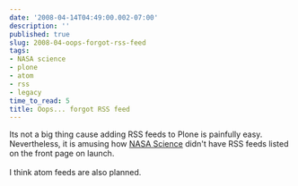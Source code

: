 ```yaml
---
date: '2008-04-14T04:49:00.002-07:00'
description: ''
published: true
slug: 2008-04-oops-forgot-rss-feed
tags:
- NASA science
- plone
- atom
- rss
- legacy
time_to_read: 5
title: Oops... forgot RSS feed
---
```


Its not a big thing cause adding RSS feeds to Plone is painfully easy.  Nevertheless, it is amusing how <a href="http://nasascience.nasa.gov/">NASA Science</a> didn't have RSS feeds listed on the front page on launch.<br /><br />I think atom feeds are also planned.